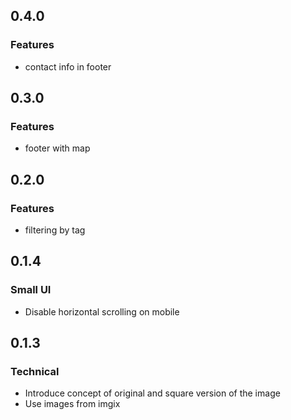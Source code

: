 ## 0.4.0

### Features

 * contact info in footer

## 0.3.0

### Features

 * footer with map

## 0.2.0

### Features

 * filtering by tag

## 0.1.4

### Small UI

 * Disable horizontal scrolling on mobile

## 0.1.3

### Technical

 * Introduce concept of original and square version of the image
 * Use images from imgix
